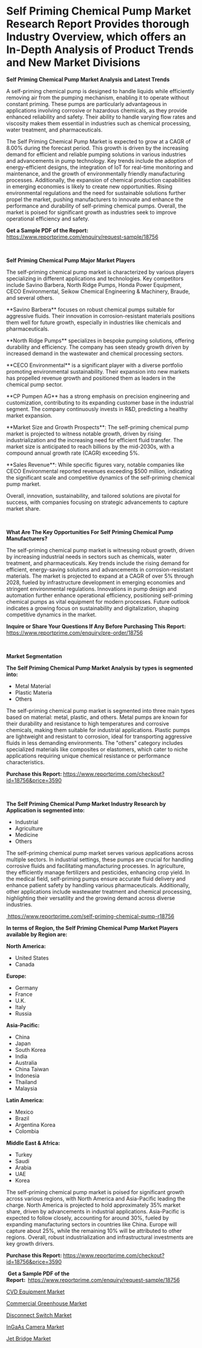 <p><h1>Self Priming Chemical Pump Market Research Report Provides thorough Industry Overview, which offers an In-Depth Analysis of Product Trends and New Market Divisions</h1></p><p><strong>Self Priming Chemical Pump Market Analysis and Latest Trends</strong></p>
<p><p>A self-priming chemical pump is designed to handle liquids while efficiently removing air from the pumping mechanism, enabling it to operate without constant priming. These pumps are particularly advantageous in applications involving corrosive or hazardous chemicals, as they provide enhanced reliability and safety. Their ability to handle varying flow rates and viscosity makes them essential in industries such as chemical processing, water treatment, and pharmaceuticals.</p><p>The Self Priming Chemical Pump Market is expected to grow at a CAGR of 8.00% during the forecast period. This growth is driven by the increasing demand for efficient and reliable pumping solutions in various industries and advancements in pump technology. Key trends include the adoption of energy-efficient designs, the integration of IoT for real-time monitoring and maintenance, and the growth of environmentally friendly manufacturing processes. Additionally, the expansion of chemical production capabilities in emerging economies is likely to create new opportunities. Rising environmental regulations and the need for sustainable solutions further propel the market, pushing manufacturers to innovate and enhance the performance and durability of self-priming chemical pumps. Overall, the market is poised for significant growth as industries seek to improve operational efficiency and safety.</p></p>
<p><strong>Get a Sample PDF of the Report:&nbsp;</strong> <a href="https://www.reportprime.com/enquiry/request-sample/18756?utm_campaign=112&utm_medium=2&utm_source=Github&utm_content=ia&utm_term=19032025&utm_id=self-priming-chemical-pump">https://www.reportprime.com/enquiry/request-sample/18756</a></p>
<p>&nbsp;</p>
<p><strong>Self Priming Chemical Pump Major Market Players</strong></p>
<p><p>The self-priming chemical pump market is characterized by various players specializing in different applications and technologies. Key competitors include Savino Barbera, North Ridge Pumps, Honda Power Equipment, CECO Environmental, Seikow Chemical Engineering & Machinery, Braude, and several others. </p><p>**Savino Barbera** focuses on robust chemical pumps suitable for aggressive fluids. Their innovation in corrosion-resistant materials positions them well for future growth, especially in industries like chemicals and pharmaceuticals. </p><p>**North Ridge Pumps** specializes in bespoke pumping solutions, offering durability and efficiency. The company has seen steady growth driven by increased demand in the wastewater and chemical processing sectors.</p><p>**CECO Environmental** is a significant player with a diverse portfolio promoting environmental sustainability. Their expansion into new markets has propelled revenue growth and positioned them as leaders in the chemical pump sector.</p><p>**CP Pumpen AG** has a strong emphasis on precision engineering and customization, contributing to its expanding customer base in the industrial segment. The company continuously invests in R&D, predicting a healthy market expansion.</p><p>**Market Size and Growth Prospects**: The self-priming chemical pump market is projected to witness notable growth, driven by rising industrialization and the increasing need for efficient fluid transfer. The market size is anticipated to reach billions by the mid-2030s, with a compound annual growth rate (CAGR) exceeding 5%.</p><p>**Sales Revenue**: While specific figures vary, notable companies like CECO Environmental reported revenues exceeding $500 million, indicating the significant scale and competitive dynamics of the self-priming chemical pump market. </p><p>Overall, innovation, sustainability, and tailored solutions are pivotal for success, with companies focusing on strategic advancements to capture market share.</p></p>
<p>&nbsp;</p>
<p><strong>What Are The Key Opportunities For Self Priming Chemical Pump Manufacturers?</strong></p>
<p><p>The self-priming chemical pump market is witnessing robust growth, driven by increasing industrial needs in sectors such as chemicals, water treatment, and pharmaceuticals. Key trends include the rising demand for efficient, energy-saving solutions and advancements in corrosion-resistant materials. The market is projected to expand at a CAGR of over 5% through 2028, fueled by infrastructure development in emerging economies and stringent environmental regulations. Innovations in pump design and automation further enhance operational efficiency, positioning self-priming chemical pumps as vital equipment for modern processes. Future outlook indicates a growing focus on sustainability and digitalization, shaping competitive dynamics in the market.</p></p>
<p><strong>Inquire or Share Your Questions If Any Before Purchasing This Report:</strong> <a href="https://www.reportprime.com/enquiry/pre-order/18756?utm_campaign=112&utm_medium=2&utm_source=Github&utm_content=ia&utm_term=19032025&utm_id=self-priming-chemical-pump">https://www.reportprime.com/enquiry/pre-order/18756</a></p>
<p>&nbsp;</p>
<p><strong>Market Segmentation</strong></p>
<p><strong>The Self Priming Chemical Pump Market Analysis by types is segmented into:</strong></p>
<p><ul><li>Metal Material</li><li>Plastic Materia</li><li>Others</li></ul></p>
<p><p>The self-priming chemical pump market is segmented into three main types based on material: metal, plastic, and others. Metal pumps are known for their durability and resistance to high temperatures and corrosive chemicals, making them suitable for industrial applications. Plastic pumps are lightweight and resistant to corrosion, ideal for transporting aggressive fluids in less demanding environments. The "others" category includes specialized materials like composites or elastomers, which cater to niche applications requiring unique chemical resistance or performance characteristics.</p></p>
<p><strong>Purchase this Report:&nbsp;</strong><a href="https://www.reportprime.com/checkout?id=18756&price=3590&utm_campaign=112&utm_medium=2&utm_source=Github&utm_content=ia&utm_term=19032025&utm_id=self-priming-chemical-pump">https://www.reportprime.com/checkout?id=18756&price=3590</a></p>
<p>&nbsp;</p>
<p><strong>The Self Priming Chemical Pump Market Industry Research by Application is segmented into:</strong></p>
<p><ul><li>Industrial</li><li>Agriculture</li><li>Medicine</li><li>Others</li></ul></p>
<p><p>The self-priming chemical pump market serves various applications across multiple sectors. In industrial settings, these pumps are crucial for handling corrosive fluids and facilitating manufacturing processes. In agriculture, they efficiently manage fertilizers and pesticides, enhancing crop yield. In the medical field, self-priming pumps ensure accurate fluid delivery and enhance patient safety by handling various pharmaceuticals. Additionally, other applications include wastewater treatment and chemical processing, highlighting their versatility and the growing demand across diverse industries.</p></p>
<p><a href="https://www.reportprime.com/self-priming-chemical-pump-r18756?utm_campaign=112&utm_medium=2&utm_source=Github&utm_content=ia&utm_term=19032025&utm_id=self-priming-chemical-pump">&nbsp;https://www.reportprime.com/self-priming-chemical-pump-r18756</a></p>
<p><strong>In terms of Region, the Self Priming Chemical Pump Market Players available by Region are:</strong></p>
<p>
    <p> <strong> North America: </strong>
        <ul>
            <li>United States</li>
            <li>Canada</li>
        </ul>
        </p> 
    <p> <strong> Europe: </strong>
        <ul>
            <li>Germany</li>
            <li>France</li>
            <li>U.K.</li>
            <li>Italy</li>
            <li>Russia</li>
        </ul>
        </p> 
    <p> <strong> Asia-Pacific: </strong>
        <ul>
            <li>China</li>
            <li>Japan</li>
            <li>South Korea</li>
            <li>India</li>
            <li>Australia</li>
            <li>China Taiwan</li>
            <li>Indonesia</li>
            <li>Thailand</li>
            <li>Malaysia</li>
        </ul>
        </p> 
    <p> <strong> Latin America: </strong>
        <ul>
            <li>Mexico</li>
            <li>Brazil</li>
            <li>Argentina Korea</li>
            <li>Colombia</li>
        </ul>
        </p> 
    <p> <strong> Middle East & Africa: </strong>
        <ul>
            <li>Turkey</li>
            <li>Saudi</li>
            <li>Arabia</li>
            <li>UAE</li>
            <li>Korea</li>
        </ul>
    </p>
    </p>
<p><p>The self-priming chemical pump market is poised for significant growth across various regions, with North America and Asia-Pacific leading the charge. North America is projected to hold approximately 35% market share, driven by advancements in industrial applications. Asia-Pacific is expected to follow closely, accounting for around 30%, fueled by expanding manufacturing sectors in countries like China. Europe will capture about 25%, while the remaining 10% will be attributed to other regions. Overall, robust industrialization and infrastructural investments are key growth drivers.</p></p>
<p><strong>Purchase this Report: </strong><a href="https://www.reportprime.com/checkout?id=18756&price=3590&utm_campaign=112&utm_medium=2&utm_source=Github&utm_content=ia&utm_term=19032025&utm_id=self-priming-chemical-pump">https://www.reportprime.com/checkout?id=18756&price=3590</a></p>
<p>&nbsp;<strong>Get a Sample PDF of the Report:&nbsp;&nbsp;</strong><a href="https://www.reportprime.com/enquiry/request-sample/18756?utm_campaign=112&utm_medium=2&utm_source=Github&utm_content=ia&utm_term=19032025&utm_id=self-priming-chemical-pump">https://www.reportprime.com/enquiry/request-sample/18756</a></p>
<p><strong></strong></p>
<p><p><a href="https://github.com/leoustolja/Market-Research-Report-List-1/blob/main/cvd-equipment-market.md?utm_campaign=112&utm_medium=2&utm_source=Github&utm_content=ia&utm_term=19032025&utm_id=self-priming-chemical-pump">CVD Equipment Market</a></p><p><a href="https://github.com/kanetaerkid/Market-Research-Report-List-1/blob/main/commercial-greenhouse-market.md?utm_campaign=112&utm_medium=2&utm_source=Github&utm_content=ia&utm_term=19032025&utm_id=self-priming-chemical-pump">Commercial Greenhouse Market</a></p><p><a href="https://github.com/madethkijori/Market-Research-Report-List-1/blob/main/disconnect-switch-market.md?utm_campaign=112&utm_medium=2&utm_source=Github&utm_content=ia&utm_term=19032025&utm_id=self-priming-chemical-pump">Disconnect Switch Market</a></p><p><a href="https://github.com/ayondaylos/Market-Research-Report-List-1/blob/main/ingaas-camera-market.md?utm_campaign=112&utm_medium=2&utm_source=Github&utm_content=ia&utm_term=19032025&utm_id=self-priming-chemical-pump">InGaAs Camera Market</a></p><p><a href="https://github.com/cayposshefin/Market-Research-Report-List-1/blob/main/jet-bridge-market.md?utm_campaign=112&utm_medium=2&utm_source=Github&utm_content=ia&utm_term=19032025&utm_id=self-priming-chemical-pump">Jet Bridge Market</a></p></p>